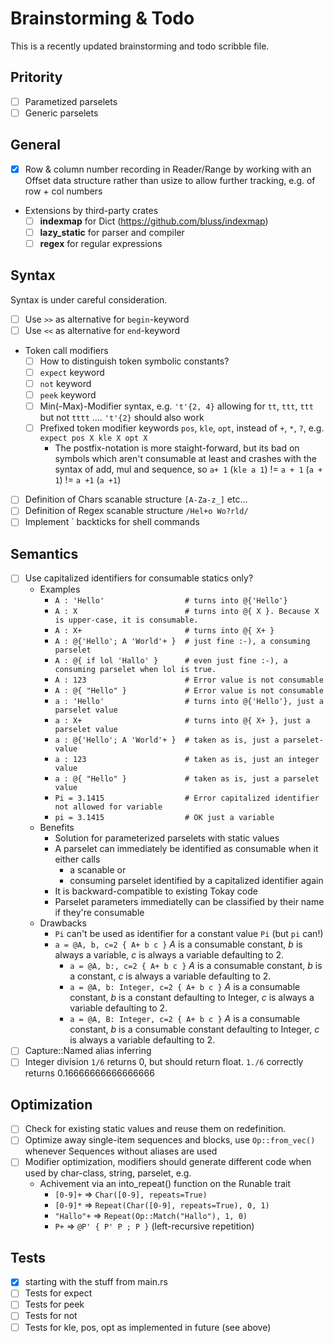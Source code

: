# Brainstorming & Todo

This is a recently updated brainstorming and todo scribble file.

## Pritority

- [ ] Parametized parselets
- [ ] Generic parselets

## General

- [x] Row & column number recording in Reader/Range by working with an Offset data structure rather than usize to allow further tracking, e.g. of row + col numbers
- Extensions by third-party crates
    - [ ] **indexmap** for Dict (https://github.com/bluss/indexmap)
    - [ ] **lazy_static** for parser and compiler
    - [ ] **regex** for regular expressions

## Syntax

Syntax is under careful consideration.

- [ ] Use `>>` as alternative for `begin`-keyword
- [ ] Use `<<` as alternative for `end`-keyword
- Token call modifiers
  - [ ] How to distinguish token symbolic constants?
  - [ ] `expect` keyword
  - [ ] `not` keyword
  - [ ] `peek` keyword
  - [ ] Min(-Max)-Modifier syntax, e.g. `'t'{2, 4}` allowing for `tt`, `ttt`, `ttt` but not `tttt` .... `'t'{2}` should also work
  - [ ] Prefixed token modifier keywords `pos`, `kle`, `opt`, instead of `+`, `*`, `?`, e.g. `expect pos X kle X opt X`
    - The postfix-notation is more staight-forward, but its bad on symbols which aren't consumable at least and crashes with the syntax of add, mul and sequence, so `a+ 1` (`kle a 1`) != `a + 1` (`a + 1`) != `a +1` (`a +1`)
- [ ] Definition of Chars scanable structure `[A-Za-z_]` etc...
- [ ] Definition of Regex scanable structure `/Hel+o Wo?rld/`
- [ ] Implement ` backticks for shell commands

## Semantics

- [ ] Use capitalized identifiers for consumable statics only?
  - Examples
    - `A : 'Hello'                  # turns into @{'Hello'}`
    - `A : X                        # turns into @{ X }. Because X is upper-case, it is consumable.`
    - `A : X+                       # turns into @{ X+ }`
    - `A : @{'Hello'; A 'World'+ }  # just fine :-), a consuming parselet`
    - `A : @{ if lol 'Hallo' }      # even just fine :-), a consuming parselet when lol is true.`
    - `A : 123                      # Error value is not consumable`
    - `A : @{ "Hello" }             # Error value is not consumable`
    - `a : 'Hello'                  # turns into @{'Hello'}, just a parselet value`
    - `a : X+                       # turns into @{ X+ }, just a parselet value`
    - `a : @{'Hello'; A 'World'+ }  # taken as is, just a parselet-value`
    - `a : 123                      # taken as is, just an integer value`
    - `a : @{ "Hello" }             # taken as is, just a parselet value`
    - `Pi = 3.1415                  # Error capitalized identifier not allowed for variable`
    - `pi = 3.1415                  # OK just a variable`
  - Benefits
    - Solution for parameterized parselets with static values
    - A parselet can immediately be identified as consumable when it either calls
      - a scanable or
      - consuming parselet identified by a capitalized identifier again
    - It is backward-compatible to existing Tokay code
    - Parselet parameters immediatelly can be classified by their name if they're consumable
  - Drawbacks
    - `Pi` can't be used as identifier for a constant value `Pi` (but `pi` can!)
    - `a = @A, b, c=2 { A+ b c }` *A* is a consumable constant, *b* is always a variable, *c* is always a variable defaulting to 2.
      - `a = @A, b:, c=2 { A+ b c }` *A* is a consumable constant, *b* is a constant, *c* is always a variable defaulting to 2.
      - `a = @A, b: Integer, c=2 { A+ b c }` *A* is a consumable constant, *b* is a constant defaulting to Integer, *c* is always a variable defaulting to 2.
      - `a = @A, B: Integer, c=2 { A+ b c }` *A* is a consumable constant, *b* is a consumable constant defaulting to Integer, *c* is always a variable defaulting to 2.
- [ ] Capture::Named alias inferring
- [ ] Integer division `1/6` returns 0, but should return float. `1./6` correctly returns 0.16666666666666666

## Optimization

- [ ] Check for existing static values and reuse them on redefinition.
- [ ] Optimize away single-item sequences and blocks, use `Op::from_vec()` whenever Sequences without aliases are used
- [ ] Modifier optimization, modifiers should generate different code when used by char-class, string, parselet, e.g.
  - Achivement via an into_repeat() function on the Runable trait
    - `[0-9]+` => `Char([0-9], repeats=True)`
    - `[0-9]*` => `Repeat(Char([0-9], repeats=True), 0, 1)`
    - `"Hallo"+` => `Repeat(Op::Match("Hallo"), 1, 0)`
    - `P+` => `@P' { P' P ; P }` (left-recursive repetition)

## Tests

- [x] starting with the stuff from main.rs
- [ ] Tests for expect
- [ ] Tests for peek
- [ ] Tests for not
- [ ] Tests for kle, pos, opt as implemented in future (see above)
